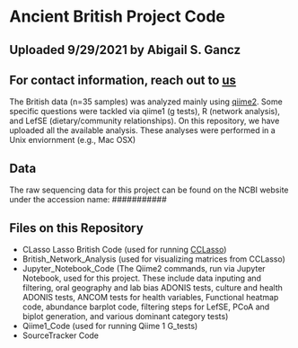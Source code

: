 # Ancient British Project Code

## Uploaded 9/29/2021 by Abigail S. Gancz

## For contact information, reach out to <a href="https://microarchlab.github.io/">us</a>

The British data (n=35 samples) was analyzed mainly using <a href="https://qiime2.org//">qiime2</a>. Some specific questions were tackled via qiime1 (g tests), R (network analysis), and LefSE (dietary/community relationships). On this repository, we have uploaded all the available analysis. These analyses were performed in a Unix enviornment (e.g., Mac OSX)

## Data
The raw sequencing data for this project can be found on the NCBI website under the accession name: ###########

## Files on this Repository 

 * CLasso Lasso British Code (used for running <a href="https://pubmed.ncbi.nlm.nih.gov/26048598///">CCLasso</a>)
 * British_Network_Analysis (used for visualizing matrices from CCLasso) 
 * Jupyter_Notebook_Code (The Qiime2 commands, run via Jupyter Notebook, used for this project. These include data inputing and filtering, oral geography and lab bias ADONIS tests, culture and health ADONIS tests, ANCOM tests for health variables, Functional heatmap code, abundance barplot code, filtering steps for LefSE, PCoA and biplot generation, and various dominant category tests)
 * Qiime1_Code (used for running Qiime 1 G_tests) 
 * SourceTracker Code
